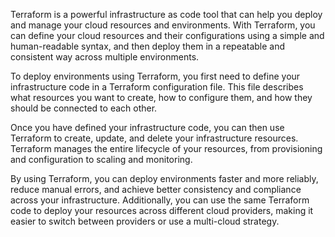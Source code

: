 Terraform is a powerful infrastructure as code tool that can help you deploy and manage your cloud resources and environments. With Terraform, you can define your cloud resources and their configurations using a simple and human-readable syntax, and then deploy them in a repeatable and consistent way across multiple environments.

To deploy environments using Terraform, you first need to define your infrastructure code in a Terraform configuration file. This file describes what resources you want to create, how to configure them, and how they should be connected to each other.

Once you have defined your infrastructure code, you can then use Terraform to create, update, and delete your infrastructure resources. Terraform manages the entire lifecycle of your resources, from provisioning and configuration to scaling and monitoring.

By using Terraform, you can deploy environments faster and more reliably, reduce manual errors, and achieve better consistency and compliance across your infrastructure. Additionally, you can use the same Terraform code to deploy your resources across different cloud providers, making it easier to switch between providers or use a multi-cloud strategy.
